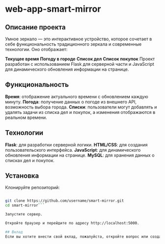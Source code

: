 # web-app-smart-mirror

## Описание проекта
Умное зеркало — это интерактивное устройство, которое сочетает в себе функциональность традиционного зеркала и современные технологии. Оно отображает:

**Текущее время**
**Погоду в городе**
**Список дел**
**Список покупок**
Проект разработан с использованием Flask для серверной части и JavaScript для динамического обновления информации на странице.

## Функциональность
**Время**: отображение актуального времени с обновлением каждую минуту.
**Погода**: получение данных о погоде из внешнего API, возможность выбора города.
**Списки**: пользователи могут добавлять и удалять задачи из списка дел и покупок, а изменения отображаются в реальном времени.

## Технологии
**Flask**: для разработки серверной логики.
**HTML/CSS**: для создания пользовательского интерфейса.
**JavaScript**: для динамического обновления информации на странице.
**MySQL**: для хранения данных о списках дел и покупок.

## Установка
Клонируйте репозиторий:

```bash

git clone https://github.com/username/smart-mirror.git
cd smart-mirror```

Запустите сервер.

Откройте браузер и перейдите по адресу http://localhost:5000.

## Вклад
Если вы хотите внести свой вклад, пожалуйста, откройте вопрос или создайте запрос на перенос (pull request).
